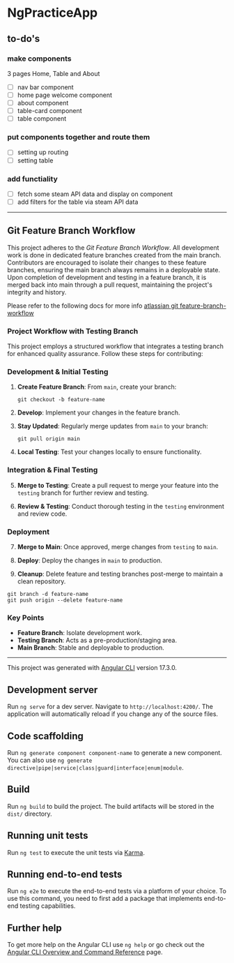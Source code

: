 # NgPracticeApp

## to-do's 

### make components 
3 pages Home, Table and About
- [ ] nav bar component 
- [ ] home page welcome component 
- [ ] about component 
- [ ] table-card component
- [ ] table component

### put components together and route them 
- [ ] setting up routing
- [ ] setting table

### add functiality 
- [ ] fetch some steam API data and display on component 
- [ ] add filters for the table via steam API data 

---

## Git Feature Branch Workflow

This project adheres to the *Git Feature Branch Workflow*. All development work is done in dedicated feature branches created from the main branch. Contributors are encouraged to isolate their changes to these feature branches, ensuring the main branch always remains in a deployable state. Upon completion of development and testing in a feature branch, it is merged back into main through a pull request, maintaining the project's integrity and history.  

Please refer to the following docs for more info [atlassian git feature-branch-workflow](https://www.atlassian.com/git/tutorials/comparing-workflows/feature-branch-workflow)


### Project Workflow with Testing Branch

This project employs a structured workflow that integrates a testing branch for enhanced quality assurance. Follow these steps for contributing:

### Development & Initial Testing

1. **Create Feature Branch**: From `main`, create your branch:  
   ```
   git checkout -b feature-name
   ```
2. **Develop**: Implement your changes in the feature branch.

3. **Stay Updated**: Regularly merge updates from `main` to your branch:  
   ```
   git pull origin main
   ```

4. **Local Testing**: Test your changes locally to ensure functionality.

### Integration & Final Testing

5. **Merge to Testing**: Create a pull request to merge your feature into the `testing` branch for further review and testing.

6. **Review & Testing**: Conduct thorough testing in the `testing` environment and review code.

### Deployment

7. **Merge to Main**: Once approved, merge changes from `testing` to `main`.

8. **Deploy**: Deploy the changes in `main` to production.

9. **Cleanup**: Delete feature and testing branches post-merge to maintain a clean repository.

```
git branch -d feature-name
git push origin --delete feature-name
```

### Key Points

- **Feature Branch**: Isolate development work.
- **Testing Branch**: Acts as a pre-production/staging area.
- **Main Branch**: Stable and deployable to production.



--- 


This project was generated with [Angular CLI](https://github.com/angular/angular-cli) version 17.3.0.

## Development server

Run `ng serve` for a dev server. Navigate to `http://localhost:4200/`. The application will automatically reload if you change any of the source files.

## Code scaffolding

Run `ng generate component component-name` to generate a new component. You can also use `ng generate directive|pipe|service|class|guard|interface|enum|module`.

## Build

Run `ng build` to build the project. The build artifacts will be stored in the `dist/` directory.

## Running unit tests

Run `ng test` to execute the unit tests via [Karma](https://karma-runner.github.io).

## Running end-to-end tests

Run `ng e2e` to execute the end-to-end tests via a platform of your choice. To use this command, you need to first add a package that implements end-to-end testing capabilities.

## Further help

To get more help on the Angular CLI use `ng help` or go check out the [Angular CLI Overview and Command Reference](https://angular.io/cli) page.
